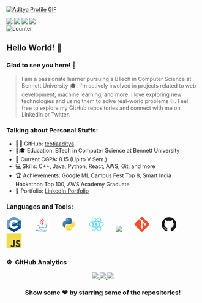 <a href=""><img src="./assets/adityabanner.gif" width="100%" height="320" alt="Aditya Profile GIF"></a>

[<img src="https://img.shields.io/badge/github-%23121011.svg?&style=for-the-badge&logo=github&logoColor=white" />](https://github.com/teotiaaditya)
[<img src="https://img.shields.io/badge/linkedin-%230077B5.svg?&style=for-the-badge&logo=linkedin&logoColor=white" />](https://www.linkedin.com/in/aditya-teotia-9401a7241/)
[<img src="https://img.shields.io/badge/twitter-%231DA1F2.svg?&style=for-the-badge&logo=twitter&logoColor=white" />](https://twitter.com/teotiaaditya)
[<img src="https://img.shields.io/badge/dev.to-%230A0A0A.svg?&style=for-the-badge&logo=dev-dot-to&logoColor=white" />](https://dev.to/teotiaaditya)  
![counter](https://komarev.com/ghpvc/?username=teotiaaditya&style=flat-square)

## Hello World! 👋

### Glad to see you here! 🤩 &nbsp;

> I am a passionate learner pursuing a BTech in Computer Science at Bennett University 🎓. I'm actively involved in projects related to web development, machine learning, and more. I love exploring new technologies and using them to solve real-world problems ✨. Feel free to explore my GitHub repositories and connect with me on LinkedIn or Twitter.

### Talking about Personal Stuffs:

- 👨‍💻 GitHub: [teotiaaditya](https://github.com/teotiaaditya)
- 👨🎓 Education: BTech in Computer Science at Bennett University
- 🎉 Current CGPA: 8.15 (Up to V Sem.)
- 💻 Skills: C++, Java, Python, React, AWS, Git, and more
- 🏆 Achievements: Google ML Campus Fest Top 8, Smart India Hackathon Top 100, AWS Academy Graduate
- 📄 Portfolio: [LinkedIn Portfolio](https://www.linkedin.com/in/aditya-teotia-9401a7241/)

### Languages and Tools:

<img src="https://raw.githubusercontent.com/devicons/devicon/master/icons/cplusplus/cplusplus-original.svg" width="40px">&nbsp;&nbsp;&nbsp;&nbsp;&nbsp;&nbsp;&nbsp;&nbsp;<img src="https://raw.githubusercontent.com/devicons/devicon/master/icons/java/java-original.svg" width="40px">&nbsp;&nbsp;&nbsp;&nbsp;&nbsp;&nbsp;&nbsp;&nbsp;<img src="https://raw.githubusercontent.com/devicons/devicon/master/icons/python/python-original.svg" width="40px">&nbsp;&nbsp;&nbsp;&nbsp;&nbsp;&nbsp;&nbsp;&nbsp;<img src="https://raw.githubusercontent.com/devicons/devicon/master/icons/react/react-original.svg" width="40px">&nbsp;&nbsp;&nbsp;&nbsp;&nbsp;&nbsp;&nbsp;&nbsp;<img src="https://raw.githubusercontent.com/devicons/devicon/master/icons/aws/aws-original.svg" width="40px">&nbsp;&nbsp;&nbsp;&nbsp;&nbsp;&nbsp;&nbsp;&nbsp;<img src="https://raw.githubusercontent.com/devicons/devicon/master/icons/git/git-original.svg" width="40px">&nbsp;&nbsp;&nbsp;&nbsp;&nbsp;&nbsp;&nbsp;&nbsp;<img src="https://raw.githubusercontent.com/devicons/devicon/master/icons/github/github-original.svg" width="40px">&nbsp;&nbsp;&nbsp;&nbsp;&nbsp;&nbsp;&nbsp;&nbsp;<img src="https://raw.githubusercontent.com/devicons/devicon/master/icons/javascript/javascript-original.svg" width="40px">

### ⚙️ &nbsp;GitHub Analytics

<p align="center">
<a href="https://github.com/teotiaaditya">
  <img height="180em" src="https://github-readme-stats-eight-theta.vercel.app/api?username=teotiaaditya&show_icons=true&theme=vue-dark&include_all_commits=true&count_private=true" />
  <img height="180em" src="https://github-readme-stats-eight-theta.vercel.app/api/top-langs/?username=teotiaaditya&layout=compact&exclude_lang=java+r&theme=vue-dark" />
  <img height="180em" src="github-readme-streak-stats.herokuapp.svg"/>
</a>
</p>

<div align="center">

### Show some ❤️ by starring some of the repositories!

</div>
